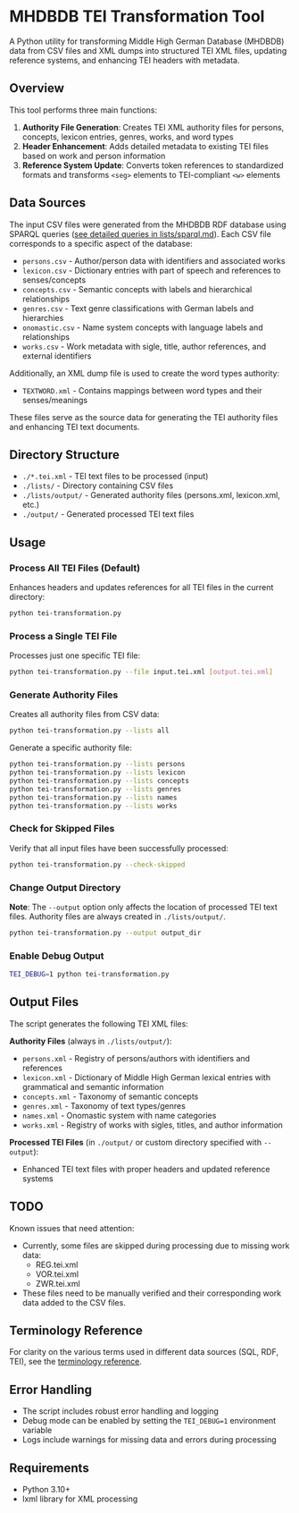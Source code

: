 # MHDBDB TEI Transformation Tool

A Python utility for transforming Middle High German Database (MHDBDB) data from CSV files and XML dumps into structured TEI XML files, updating reference systems, and enhancing TEI headers with metadata.

## Overview

This tool performs three main functions:

1. **Authority File Generation**: Creates TEI XML authority files for persons, concepts, lexicon entries, genres, works, and word types
2. **Header Enhancement**: Adds detailed metadata to existing TEI files based on work and person information
3. **Reference System Update**: Converts token references to standardized formats and transforms `<seg>` elements to TEI-compliant `<w>` elements

## Data Sources

The input CSV files were generated from the MHDBDB RDF database using SPARQL queries ([see detailed queries in lists/sparql.md](lists/sparql.md)). Each CSV file corresponds to a specific aspect of the database:

- `persons.csv` - Author/person data with identifiers and associated works
- `lexicon.csv` - Dictionary entries with part of speech and references to senses/concepts
- `concepts.csv` - Semantic concepts with labels and hierarchical relationships
- `genres.csv` - Text genre classifications with German labels and hierarchies
- `onomastic.csv` - Name system concepts with language labels and relationships
- `works.csv` - Work metadata with sigle, title, author references, and external identifiers

Additionally, an XML dump file is used to create the word types authority:
- `TEXTWORD.xml` - Contains mappings between word types and their senses/meanings

These files serve as the source data for generating the TEI authority files and enhancing TEI text documents.

## Directory Structure

- `./*.tei.xml` - TEI text files to be processed (input)
- `./lists/` - Directory containing CSV files
- `./lists/output/` - Generated authority files (persons.xml, lexicon.xml, etc.)
- `./output/` - Generated processed TEI text files

## Usage

### Process All TEI Files (Default)

Enhances headers and updates references for all TEI files in the current directory:

```bash
python tei-transformation.py
```

### Process a Single TEI File

Processes just one specific TEI file:

```bash
python tei-transformation.py --file input.tei.xml [output.tei.xml]
```

### Generate Authority Files

Creates all authority files from CSV data:

```bash
python tei-transformation.py --lists all
```

Generate a specific authority file:

```bash
python tei-transformation.py --lists persons
python tei-transformation.py --lists lexicon
python tei-transformation.py --lists concepts
python tei-transformation.py --lists genres
python tei-transformation.py --lists names
python tei-transformation.py --lists works
```

### Check for Skipped Files

Verify that all input files have been successfully processed:

```bash
python tei-transformation.py --check-skipped
```

### Change Output Directory

**Note**: The `--output` option only affects the location of processed TEI text files. Authority files are always created in `./lists/output/`.

```bash
python tei-transformation.py --output output_dir
```

### Enable Debug Output

```bash
TEI_DEBUG=1 python tei-transformation.py
```

## Output Files

The script generates the following TEI XML files:

**Authority Files** (always in `./lists/output/`):
- `persons.xml` - Registry of persons/authors with identifiers and references
- `lexicon.xml` - Dictionary of Middle High German lexical entries with grammatical and semantic information
- `concepts.xml` - Taxonomy of semantic concepts
- `genres.xml` - Taxonomy of text types/genres
- `names.xml` - Onomastic system with name categories
- `works.xml` - Registry of works with sigles, titles, and author information

**Processed TEI Files** (in `./output/` or custom directory specified with `--output`):
- Enhanced TEI text files with proper headers and updated reference systems

## TODO

Known issues that need attention:

- Currently, some files are skipped during processing due to missing work data:
  - REG.tei.xml
  - VOR.tei.xml
  - ZWR.tei.xml
- These files need to be manually verified and their corresponding work data added to the CSV files.

## Terminology Reference

For clarity on the various terms used in different data sources (SQL, RDF, TEI), see the [terminology reference](lists/terminology.md).

## Error Handling

- The script includes robust error handling and logging
- Debug mode can be enabled by setting the `TEI_DEBUG=1` environment variable
- Logs include warnings for missing data and errors during processing

## Requirements

- Python 3.10+
- lxml library for XML processing
